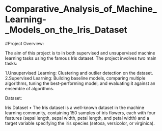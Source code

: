 # Comparative_Analysis_of_Machine_Learning-_Models_on_the_Iris_Dataset


#Project Overview: 

 The aim of this project is to in both supervised and unsupervised machine learning tasks using the 
famous Iris dataset. The project involves two main tasks:

1.Unsupervised Learning: Clustering and outlier detection on the dataset.
 2.Supervised Learning: Building baseline models, comparing multiple algorithms, tuning the best-performing model, and evaluating it against an ensemble of 
algorithms.

Dataset: 

Iris Dataset
 • The Iris dataset is a well-known dataset in the machine learning community, containing 150 samples of iris flowers, each with four features (sepal length, 
sepal width, petal length, and petal width) and a target variable specifying the iris species (setosa, versicolor, or virginica).
